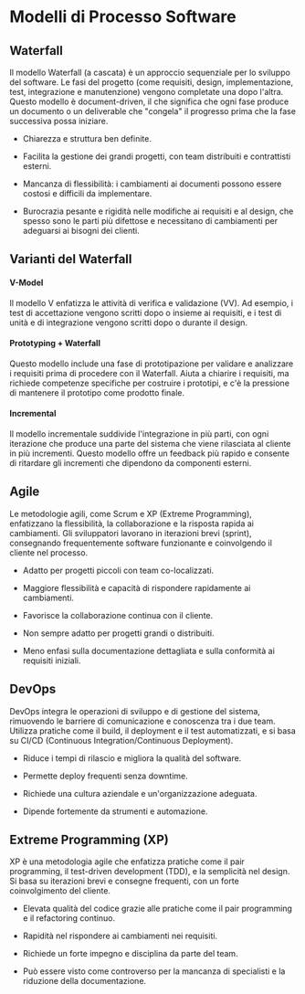 # Modelli di Processo Software

## Waterfall

Il modello Waterfall (a cascata) è un approccio sequenziale per lo sviluppo del software. Le fasi del progetto (come requisiti, design, implementazione, test, integrazione e manutenzione) vengono completate una dopo l'altra. Questo modello è document-driven, il che significa che ogni fase produce un documento o un deliverable che "congela" il progresso prima che la fase successiva possa iniziare.

- Chiarezza e struttura ben definite.
- Facilita la gestione dei grandi progetti, con team distribuiti e contrattisti esterni.

- Mancanza di flessibilità: i cambiamenti ai documenti possono essere costosi e difficili da implementare.
- Burocrazia pesante e rigidità nelle modifiche ai requisiti e al design, che spesso sono le parti più difettose e necessitano di cambiamenti per adeguarsi ai bisogni dei clienti.

## Varianti del Waterfall

#### V-Model

Il modello V enfatizza le attività di verifica e validazione (VV). Ad esempio, i test di accettazione vengono scritti dopo o insieme ai requisiti, e i test di unità e di integrazione vengono scritti dopo o durante il design.

#### Prototyping + Waterfall

Questo modello include una fase di prototipazione per validare e analizzare i requisiti prima di procedere con il Waterfall. Aiuta a chiarire i requisiti, ma richiede competenze specifiche per costruire i prototipi, e c'è la pressione di mantenere il prototipo come prodotto finale.

#### Incremental

Il modello incrementale suddivide l'integrazione in più parti, con ogni iterazione che produce una parte del sistema che viene rilasciata al cliente in più incrementi. Questo modello offre un feedback più rapido e consente di ritardare gli incrementi che dipendono da componenti esterni.

## Agile

Le metodologie agili, come Scrum e XP (Extreme Programming), enfatizzano la flessibilità, la collaborazione e la risposta rapida ai cambiamenti. Gli sviluppatori lavorano in iterazioni brevi (sprint), consegnando frequentemente software funzionante e coinvolgendo il cliente nel processo.

- Adatto per progetti piccoli con team co-localizzati.
- Maggiore flessibilità e capacità di rispondere rapidamente ai cambiamenti.
- Favorisce la collaborazione continua con il cliente.

- Non sempre adatto per progetti grandi o distribuiti.
- Meno enfasi sulla documentazione dettagliata e sulla conformità ai requisiti iniziali.

## DevOps

DevOps integra le operazioni di sviluppo e di gestione del sistema, rimuovendo le barriere di comunicazione e conoscenza tra i due team. Utilizza pratiche come il build, il deployment e il test automatizzati, e si basa su CI/CD (Continuous Integration/Continuous Deployment).

- Riduce i tempi di rilascio e migliora la qualità del software.
- Permette deploy frequenti senza downtime.

- Richiede una cultura aziendale e un'organizzazione adeguata.
- Dipende fortemente da strumenti e automazione.

## Extreme Programming (XP)

XP è una metodologia agile che enfatizza pratiche come il pair programming, il test-driven development (TDD), e la semplicità nel design. Si basa su iterazioni brevi e consegne frequenti, con un forte coinvolgimento del cliente.

- Elevata qualità del codice grazie alle pratiche come il pair programming e il refactoring continuo.
- Rapidità nel rispondere ai cambiamenti nei requisiti.

- Richiede un forte impegno e disciplina da parte del team.
- Può essere visto come controverso per la mancanza di specialisti e la riduzione della documentazione.